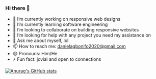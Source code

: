 ### Hi there 👋
- 🔭 I’m currently working on responsive web designs
- 🌱 I’m currently learning software engineering
- 👯 I’m looking to collaborate on building responsive websites
 - 🤔 I’m looking for help with any project you need my assistance on
- 💬 Ask me about myself, lol
- 📫 How to reach me: danielagbonifo2020@gmail.com
- 😄 Pronouns: Him/He
- ⚡ Fun fact: jovial and open to connections


[![Anurag's GitHub stats](https://github-readme-stats.vercel.app/api?username=daniel-agbonifo)](https://github.com/anuraghazra/github-readme-stats)
